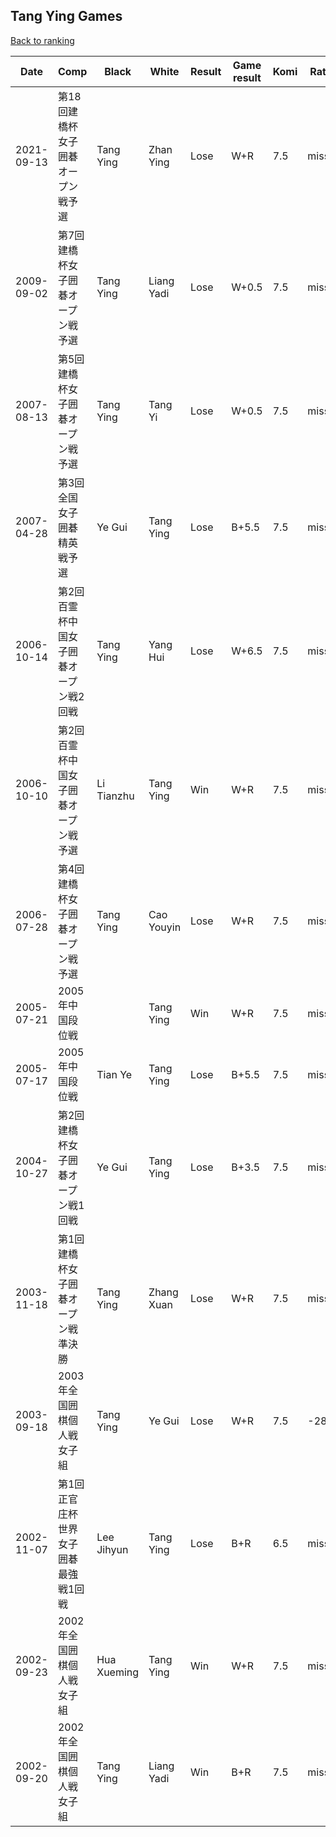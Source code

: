 ## Tang Ying Games

[Back to ranking](../../index.md)




| **Date** | **Comp** | **Black** | **White** | **Result** | **Game result** | **Komi** | **Rating** | **Diff** | 
| --- | --- | --- | --- | --- | --- | --- | --- | --- |
| 2021-09-13 | 第18回建橋杯女子囲碁オープン戦予選 | Tang Ying | Zhan Ying | Lose | W+R | 7.5 | missing | 0 | 
| 2009-09-02 | 第7回建橋杯女子囲碁オープン戦予選 | Tang Ying | Liang Yadi | Lose | W+0.5 | 7.5 | missing | 0 | 
| 2007-08-13 | 第5回建橋杯女子囲碁オープン戦予選 | Tang Ying | Tang Yi | Lose | W+0.5 | 7.5 | missing | 0 | 
| 2007-04-28 | 第3回全国女子囲碁精英戦予選 | Ye Gui | Tang Ying | Lose | B+5.5 | 7.5 | missing | 0 | 
| 2006-10-14 | 第2回百霊杯中国女子囲碁オープン戦2回戦 | Tang Ying | Yang Hui | Lose | W+6.5 | 7.5 | missing | 0 | 
| 2006-10-10 | 第2回百霊杯中国女子囲碁オープン戦予選 | Li Tianzhu | Tang Ying | Win | W+R | 7.5 | missing | 0 | 
| 2006-07-28 | 第4回建橋杯女子囲碁オープン戦予選 | Tang Ying | Cao Youyin | Lose | W+R | 7.5 | missing | 0 | 
| 2005-07-21 | 2005年中国段位戦 |  | Tang Ying | Win | W+R | 7.5 | missing | 0 | 
| 2005-07-17 | 2005年中国段位戦 | Tian Ye | Tang Ying | Lose | B+5.5 | 7.5 | missing | 0 | 
| 2004-10-27 | 第2回建橋杯女子囲碁オープン戦1回戦 | Ye Gui | Tang Ying | Lose | B+3.5 | 7.5 | missing | 0 | 
| 2003-11-18 | 第1回建橋杯女子囲碁オープン戦準決勝 | Tang Ying | Zhang Xuan | Lose | W+R | 7.5 | missing | 2847 | 
| 2003-09-18 | 2003年全国囲棋個人戦女子組 | Tang Ying | Ye Gui | Lose | W+R | 7.5 | -2847 | -2847 | 
| 2002-11-07 | 第1回正官庄杯世界女子囲碁最強戦1回戦 | Lee Jihyun | Tang Ying | Lose | B+R | 6.5 | missing | 0 | 
| 2002-09-23 | 2002年全国囲棋個人戦女子組 | Hua Xueming | Tang Ying | Win | W+R | 7.5 | missing | 0 | 
| 2002-09-20 | 2002年全国囲棋個人戦女子組 | Tang Ying | Liang Yadi | Win | B+R | 7.5 | missing | missing |




